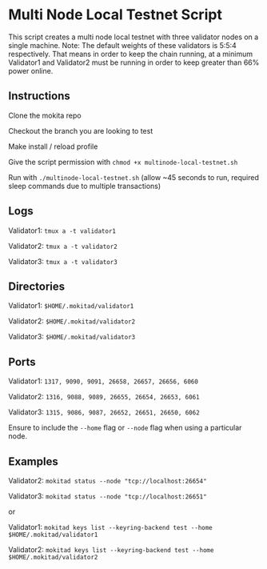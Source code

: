# Multi Node Local Testnet Script

This script creates a multi node local testnet with three validator
nodes on a single machine. Note: The default weights of these validators
is 5:5:4 respectively. That means in order to keep the chain running, at
a minimum Validator1 and Validator2 must be running in order to keep
greater than 66% power online.

## Instructions

Clone the mokita repo

Checkout the branch you are looking to test

Make install / reload profile

Give the script permission with `chmod +x multinode-local-testnet.sh`

Run with `./multinode-local-testnet.sh` (allow \~45 seconds to run,
required sleep commands due to multiple transactions)

Logs
----

Validator1: `tmux a -t validator1`

Validator2: `tmux a -t validator2`

Validator3: `tmux a -t validator3`

Directories
-----------

Validator1: `$HOME/.mokitad/validator1`

Validator2: `$HOME/.mokitad/validator2`

Validator3: `$HOME/.mokitad/validator3`

Ports
-----

Validator1: `1317, 9090, 9091, 26658, 26657, 26656, 6060`

Validator2: `1316, 9088, 9089, 26655, 26654, 26653, 6061`

Validator3: `1315, 9086, 9087, 26652, 26651, 26650, 6062`

Ensure to include the `--home` flag or `--node` flag when using a
particular node.

Examples
--------

Validator2: `mokitad status --node "tcp://localhost:26654"`

Validator3: `mokitad status --node "tcp://localhost:26651"`

or

Validator1:
`mokitad keys list --keyring-backend test --home $HOME/.mokitad/validator1`

Validator2:
`mokitad keys list --keyring-backend test --home $HOME/.mokitad/validator2`
